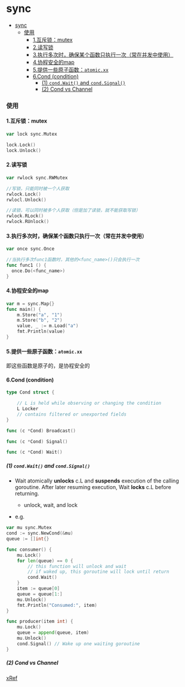# sync

<!-- @import "[TOC]" {cmd="toc" depthFrom=1 depthTo=6 orderedList=false} -->
<!-- code_chunk_output -->

- [sync](#sync)
    - [使用](#使用)
      - [1.互斥锁：mutex](#1互斥锁mutex)
      - [2.读写锁](#2读写锁)
      - [3.执行多次时，确保某个函数只执行一次（常在并发中使用）](#3执行多次时确保某个函数只执行一次常在并发中使用)
      - [4.协程安全的map](#4协程安全的map)
      - [5.提供一些原子函数：`atomic.xx`](#5提供一些原子函数atomicxx)
      - [6.Cond (condition)](#6cond-condition)
        - [(1) `cond.Wait()` and `cond.Signal()`](#1-condwait-and-condsignal)
        - [(2) Cond vs Channel](#2-cond-vs-channel)

<!-- /code_chunk_output -->

### 使用

#### 1.互斥锁：mutex
```go
var lock sync.Mutex

lock.Lock()
lock.Unlock()
```

#### 2.读写锁
```go
var rwlock sync.RWMutex

//写锁，只能同时被一个人获取
rwlock.Lock()
rwlocl.Unlock()

//读锁，可以同时被多个人获取（但是加了读锁，就不能获取写锁）
rwlock.RLock()
rwlock.RUnlock()
```

#### 3.执行多次时，确保某个函数只执行一次（常在并发中使用）
```go
var once sync.Once

//当执行多次func1函数时，其他的<func_name>()只会执行一次
func func1 () {
  once.Do(<func_name>)
}
```

#### 4.协程安全的map
```go
var m = sync.Map{}
func main() {
	m.Store("a", "1")
	m.Store("b", "2")
	value, _ := m.Load("a")
	fmt.Println(value)
}
```

#### 5.提供一些原子函数：`atomic.xx`
即这些函数是原子的，是协程安全的

#### 6.Cond (condition)

```go
type Cond struct {

	// L is held while observing or changing the condition
	L Locker
	// contains filtered or unexported fields
}

func (c *Cond) Broadcast()

func (c *Cond) Signal()

func (c *Cond) Wait()
```

##### (1) `cond.Wait()` and `cond.Signal()`

* Wait atomically **unlocks** c.L and **suspends** execution of the calling goroutine. After later resuming execution, Wait **locks** c.L before returning.
  * unlock, wait, and lock

* e.g.
```go
var mu sync.Mutex
cond := sync.NewCond(&mu)
queue := []int{}

func consumer() {
    mu.Lock()
    for len(queue) == 0 {
        // this function will unlock and wait
        // if waked up, this goroutine will lock until return
        cond.Wait()
    }
    item := queue[0]
    queue = queue[1:]
    mu.Unlock()
    fmt.Println("Consumed:", item)
}

func producer(item int) {
    mu.Lock()
    queue = append(queue, item)
    mu.Unlock()
    cond.Signal() // Wake up one waiting goroutine
}
```

##### (2) Cond vs Channel

[xRef](http://garrett.damore.org/2018/12/golang-synccond-vs-channel.html)